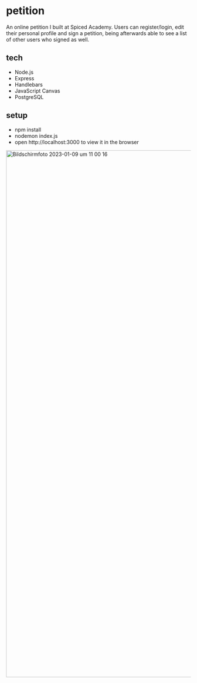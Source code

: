 # petition

An online petition I built at Spiced Academy. Users can register/login, edit their personal profile and sign a petition, being afterwards able to see a list of other users who signed as well.

## tech
* Node.js
* Express
* Handlebars
* JavaScript Canvas
* PostgreSQL

## setup
* npm install
* nodemon index.js 
* open http://localhost:3000 to view it in the browser


<img width="1438" alt="Bildschirmfoto 2023-01-09 um 11 00 16" src="https://user-images.githubusercontent.com/105161260/211285417-91ecbf2d-4a6d-4104-9404-c838e6cae98e.png">
